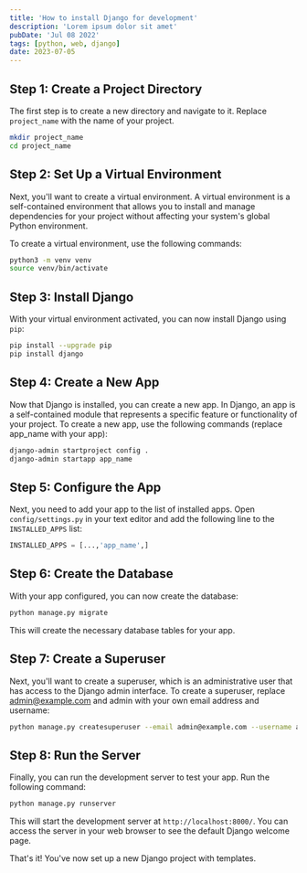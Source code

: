 ```yaml
---
title: 'How to install Django for development'
description: 'Lorem ipsum dolor sit amet'
pubDate: 'Jul 08 2022'
tags: [python, web, django]
date: 2023-07-05
---
```


## Step 1: Create a Project Directory

The first step is to create a new directory and navigate to it. Replace `project_name` with the name of your project.

```bash
mkdir project_name
cd project_name
```

## Step 2: Set Up a Virtual Environment

Next, you'll want to create a virtual environment. A virtual environment is a self-contained environment that allows you to install and manage dependencies for your project without affecting your system's global Python environment.

To create a virtual environment, use the following commands:

```bash
python3 -m venv venv
source venv/bin/activate
```

## Step 3: Install Django

With your virtual environment activated, you can now install Django using `pip`:

```bash
pip install --upgrade pip
pip install django
```

## Step 4: Create a New App

Now that Django is installed, you can create a new app. In Django, an app is a self-contained module that represents a specific feature or functionality of your project. To create a new app, use the following commands (replace app_name with your app):

```bash
django-admin startproject config .
django-admin startapp app_name
```

## Step 5: Configure the App

Next, you need to add your app to the list of installed apps. Open `config/settings.py` in your text editor and add the following line to the `INSTALLED_APPS` list:

```python
INSTALLED_APPS = [...,'app_name',]
```

## Step 6: Create the Database

With your app configured, you can now create the database:

```bash
python manage.py migrate
```

This will create the necessary database tables for your app.

## Step 7: Create a Superuser

Next, you'll want to create a superuser, which is an administrative user that has access to the Django admin interface. To create a superuser, replace <admin@example.com> and admin with your own email address and username:

```bash
python manage.py createsuperuser --email admin@example.com --username admin
```

## Step 8: Run the Server

Finally, you can run the development server to test your app. Run the following command:

```bash
python manage.py runserver
```

This will start the development server at `http://localhost:8000/`. You can access the server in your web browser to see the default Django welcome page.

That's it! You've now set up a new Django project with templates.
